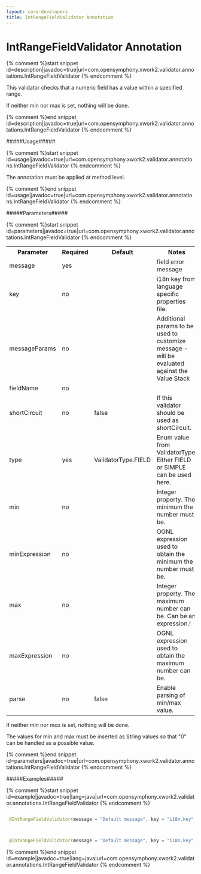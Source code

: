 ```yaml
---
layout: core-developers
title: IntRangeFieldValidator Annotation
---
```


# IntRangeFieldValidator Annotation


{% comment %}start snippet id=description|javadoc=true|url=com.opensymphony.xwork2.validator.annotations.IntRangeFieldValidator {% endcomment %}
<p> This validator checks that a numeric field has a value within a specified range.
 If neither min nor max is set, nothing will be done.</p>
{% comment %}end snippet id=description|javadoc=true|url=com.opensymphony.xwork2.validator.annotations.IntRangeFieldValidator {% endcomment %}

#####Usage#####



{% comment %}start snippet id=usage|javadoc=true|url=com.opensymphony.xwork2.validator.annotations.IntRangeFieldValidator {% endcomment %}
<p> <p>The annotation must be applied at method level.</p></p>
{% comment %}end snippet id=usage|javadoc=true|url=com.opensymphony.xwork2.validator.annotations.IntRangeFieldValidator {% endcomment %}

#####Parameters#####



{% comment %}start snippet id=parameters|javadoc=true|url=com.opensymphony.xwork2.validator.annotations.IntRangeFieldValidator {% endcomment %}
<p> <table class='confluenceTable' summary=''>
 <tr>
 <th class='confluenceTh'> Parameter </th>
 <th class='confluenceTh'> Required </th>
 <th class='confluenceTh'> Default </th>
 <th class='confluenceTh'> Notes </th>
 </tr>
 <tr>
 <td class='confluenceTd'>message</td>
 <td class='confluenceTd'>yes</td>
 <td class='confluenceTd'>&nbsp;</td>
 <td class='confluenceTd'>field error message</td>
 </tr>
 <tr>
 <td class='confluenceTd'>key</td>
 <td class='confluenceTd'>no</td>
 <td class='confluenceTd'>&nbsp;</td>
 <td class='confluenceTd'>i18n key from language specific properties file.</td>
 </tr>
 <tr>
 <td class='confluenceTd'>messageParams</td>
 <td class='confluenceTd'>no</td>
 <td class='confluenceTd'>&nbsp;</td>
 <td class='confluenceTd'>Additional params to be used to customize message - will be evaluated against the Value Stack</td>
 </tr>
 <tr>
 <td class='confluenceTd'>fieldName</td>
 <td class='confluenceTd'>no</td>
 <td class='confluenceTd'>&nbsp;</td>
 <td class='confluenceTd'>&nbsp;</td>
 </tr>
 <tr>
 <td class='confluenceTd'>shortCircuit</td>
 <td class='confluenceTd'>no</td>
 <td class='confluenceTd'>false</td>
 <td class='confluenceTd'>If this validator should be used as shortCircuit.</td>
 </tr>
 <tr>
 <td class='confluenceTd'>type</td>
 <td class='confluenceTd'>yes</td>
 <td class='confluenceTd'>ValidatorType.FIELD</td>
 <td class='confluenceTd'>Enum value from ValidatorType. Either FIELD or SIMPLE can be used here.</td>
 </tr>
 <tr>
 <td class='confluenceTd'> min </td>
 <td class='confluenceTd'> no </td>
 <td class='confluenceTd'>&nbsp;</td>
 <td class='confluenceTd'> Integer property. The minimum the number must be.</td>
 </tr>
 <tr>
 <td class='confluenceTd'> minExpression </td>
 <td class='confluenceTd'> no </td>
 <td class='confluenceTd'>&nbsp;</td>
 <td class='confluenceTd'>OGNL expression used to obtain the minimum the number must be.</td>
 </tr>
 <tr>
 <td class='confluenceTd'> max </td>
 <td class='confluenceTd'> no </td>
 <td class='confluenceTd'>&nbsp;</td>
 <td class='confluenceTd'> Integer property. The maximum number can be. Can be an expression.!</td>
 </tr>
 <tr>
 <td class='confluenceTd'> maxExpression </td>
 <td class='confluenceTd'> no </td>
 <td class='confluenceTd'>&nbsp;</td>
 <td class='confluenceTd'>OGNL expression used to obtain the maximum number can be.</td>
 </tr>
 <tr>
 <td class='confluenceTd'>parse</td>
 <td class='confluenceTd'>no</td>
 <td class='confluenceTd'>false</td>
 <td class='confluenceTd'>Enable parsing of min/max value.</td>
 </tr>
 </table>

 <p>If neither <em>min</em> nor <em>max</em> is set, nothing will be done.</p>

 <p>The values for min and max must be inserted as String values so that "0" can be handled as a possible value.</p></p>
{% comment %}end snippet id=parameters|javadoc=true|url=com.opensymphony.xwork2.validator.annotations.IntRangeFieldValidator {% endcomment %}

#####Examples#####



{% comment %}start snippet id=example|javadoc=true|lang=java|url=com.opensymphony.xwork2.validator.annotations.IntRangeFieldValidator {% endcomment %}

```java
 @IntRangeFieldValidator(message = "Default message", key = "i18n.key", shortCircuit = true, min = "0", max = "42")

 @IntRangeFieldValidator(message = "Default message", key = "i18n.key", shortCircuit = true, minExpression = "${minValue}", maxExpression = "${maxValue}")
```

{% comment %}end snippet id=example|javadoc=true|lang=java|url=com.opensymphony.xwork2.validator.annotations.IntRangeFieldValidator {% endcomment %}

